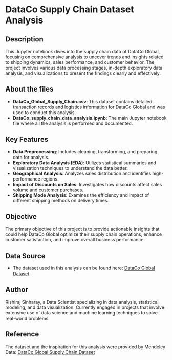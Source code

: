 # DataCo Supply Chain Dataset Analysis

## Description
This Jupyter notebook dives into the supply chain data of DataCo Global, focusing on comprehensive analysis to uncover trends and insights related to shipping dynamics, sales performance, and customer behavior. The project involves various data processing stages, in-depth exploratory data analysis, and visualizations to present the findings clearly and effectively.

## About the files
- **DataCo_Global_Supply_Chain.csv**: This dataset contains detailed transaction records and logistics information for DataCo Global and was used to conduct this analysis.
- **DataCo_supply_chain_data_analysis.ipynb**: The main Jupyter notebook file where all the analysis is performed and documented.

## Key Features
- **Data Preprocessing**: Includes cleaning, transforming, and preparing data for analysis.
- **Exploratory Data Analysis (EDA)**: Utilizes statistical summaries and visualization techniques to understand the data better.
- **Geographical Analysis**: Analyzes sales distribution and identifies high-performance regions.
- **Impact of Discounts on Sales**: Investigates how discounts affect sales volume and customer purchases.
- **Shipping Mode Analysis**: Examines the efficiency and impact of different shipping methods on delivery times.

## Objective
The primary objective of this project is to provide actionable insights that could help DataCo Global optimize their supply chain operations, enhance customer satisfaction, and improve overall business performance.

## Data Source
- The dataset used in this analysis can be found here: [DataCo Global Dataset](https://data.mendeley.com/datasets/8gx2fvg2k6/5)

## Author
Rishiraj Sinharay, a Data Scientist specializing in data analysis, statistical modeling, and data visualization. Currently engaged in projects that involve extensive use of data science and machine learning techniques to solve real-world problems.

## Reference
The dataset and the inspiration for this analysis were provided by Mendeley Data: [DataCo Global Supply Chain Dataset](https://data.mendeley.com/datasets/8gx2fvg2k6/5)

